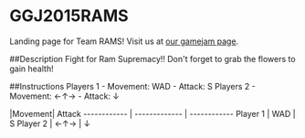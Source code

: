# GGJ2015RAMS
Landing page for Team RAMS! Visit us at [our gamejam page](http://globalgamejam.org/2015/games/rams).

##Description
Fight for Ram Supremacy!! Don't forget to grab the flowers to gain health!

##Instructions
Players 1 - Movement: WAD - Attack: S Players 2 - Movement: ←↑→ - Attack: ↓

 |Movement| Attack
------------ | ------------- | ------------
Player 1 | WAD | S
Player 2 | ←↑→ | ↓
